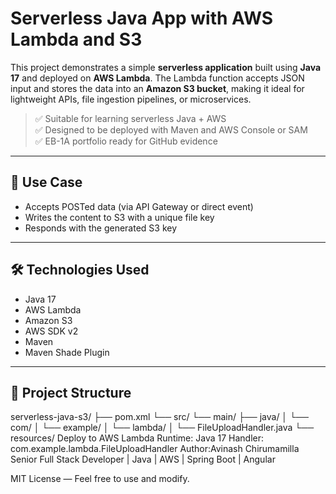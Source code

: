 # Serverless Java App with AWS Lambda and S3

This project demonstrates a simple **serverless application** built using **Java 17** and deployed on **AWS Lambda**. The Lambda function accepts JSON input and stores the data into an **Amazon S3 bucket**, making it ideal for lightweight APIs, file ingestion pipelines, or microservices.

> ✅ Suitable for learning serverless Java + AWS  
> ✅ Designed to be deployed with Maven and AWS Console or SAM  
> ✅ EB-1A portfolio ready for GitHub evidence

---

## 📌 Use Case

- Accepts POSTed data (via API Gateway or direct event)
- Writes the content to S3 with a unique file key
- Responds with the generated S3 key

---

## 🛠 Technologies Used

- Java 17  
- AWS Lambda  
- Amazon S3  
- AWS SDK v2  
- Maven  
- Maven Shade Plugin

---

## 📁 Project Structure
serverless-java-s3/
├── pom.xml
└── src/
└── main/
├── java/
│ └── com/
│ └── example/
│ └── lambda/
│ └── FileUploadHandler.java
└── resources/
Deploy to AWS Lambda
Runtime: Java 17
Handler:
com.example.lambda.FileUploadHandler
Author:Avinash Chirumamilla
Senior Full Stack Developer | Java | AWS | Spring Boot | Angular

MIT License — Feel free to use and modify.
